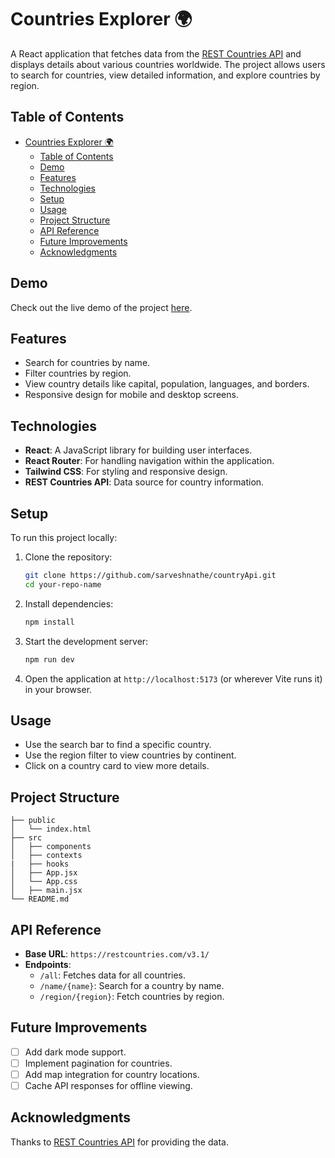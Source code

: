 
# Countries Explorer 🌍

A React application that fetches data from the [REST Countries API](https://restcountries.com/) and displays details about various countries worldwide. The project allows users to search for countries, view detailed information, and explore countries by region.

## Table of Contents
- [Countries Explorer 🌍](#countries-explorer-)
  - [Table of Contents](#table-of-contents)
  - [Demo](#demo)
  - [Features](#features)
  - [Technologies](#technologies)
  - [Setup](#setup)
  - [Usage](#usage)
  - [Project Structure](#project-structure)
  - [API Reference](#api-reference)
  - [Future Improvements](#future-improvements)
  - [Acknowledgments](#acknowledgments)

## Demo
Check out the live demo of the project [here](https://dazzling-gelato-d0e7a4.netlify.app/).

## Features
- Search for countries by name.
- Filter countries by region.
- View country details like capital, population, languages, and borders.
- Responsive design for mobile and desktop screens.

## Technologies
- **React**: A JavaScript library for building user interfaces.
- **React Router**: For handling navigation within the application.
- **Tailwind CSS**: For styling and responsive design.
- **REST Countries API**: Data source for country information.

## Setup
To run this project locally:

1. Clone the repository:
   ```bash
   git clone https://github.com/sarveshnathe/countryApi.git
   cd your-repo-name
   ```

2. Install dependencies:
   ```bash
   npm install
   ```

3. Start the development server:
   ```bash
   npm run dev
   ```

4. Open the application at `http://localhost:5173` (or wherever Vite runs it) in your browser.

## Usage
- Use the search bar to find a specific country.
- Use the region filter to view countries by continent.
- Click on a country card to view more details.

## Project Structure
```
├── public
│   └── index.html
├── src
│   ├── components
│   ├── contexts
|   ├── hooks
│   ├── App.jsx
│   └── App.css
│   ├── main.jsx
└── README.md
```

## API Reference
- **Base URL**: `https://restcountries.com/v3.1/`
- **Endpoints**:
  - `/all`: Fetches data for all countries.
  - `/name/{name}`: Search for a country by name.
  - `/region/{region}`: Fetch countries by region.

## Future Improvements
- [ ] Add dark mode support.
- [ ] Implement pagination for countries.
- [ ] Add map integration for country locations.
- [ ] Cache API responses for offline viewing.

## Acknowledgments
Thanks to [REST Countries API](https://restcountries.com/) for providing the data.
